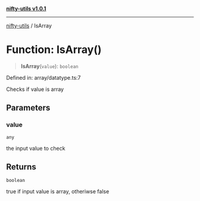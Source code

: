 [**nifty-utils v1.0.1**](../README.md)

***

[nifty-utils](../globals.md) / IsArray

# Function: IsArray()

> **IsArray**(`value`): `boolean`

Defined in: array/datatype.ts:7

Checks if value is array

## Parameters

### value

`any`

the input value to check

## Returns

`boolean`

true if input value is array, otheriwse false

